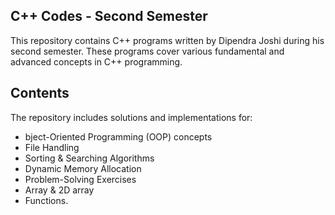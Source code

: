 ## C++ Codes - Second Semester
This repository contains C++ programs written by Dipendra Joshi during his second semester. These programs cover various fundamental and advanced concepts in C++ programming.

## Contents
The repository includes solutions and implementations for:
* bject-Oriented Programming (OOP) concepts
* File Handling
* Sorting & Searching Algorithms
* Dynamic Memory Allocation
* Problem-Solving Exercises
* Array & 2D array
* Functions.

